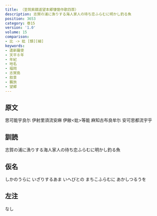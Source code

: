 ```yaml
---
title: （至筑紫舘遥望本郷悽愴作歌四首）
description: 志賀の浦に漁りする海人家人の待ち恋ふらむに明かし釣る魚
position: 3653
category: 巻15
version: '1.0'
volume: 15
comparison:
- 比 -> 妣 [類][細]
keywords:
- 遣新羅使
- 天平８年
- 年紀
- 地名
- 福岡
- 志賀島
- 叙景
- 羈旅
- 望郷
---
```


## 原文

思可能宇良尓 伊射里須流安麻 伊敝<妣>等能 麻知古布良牟尓 安可思都流宇乎

## 訓読

志賀の浦に漁りする海人家人の待ち恋ふらむに明かし釣る魚

## 仮名

しかのうらに いざりするあま いへびとの まちこふらむに あかしつるうを

## 左注

なし
